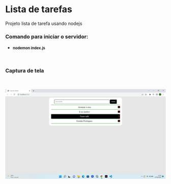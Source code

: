 # Lista de tarefas
Projeto lista de tarefa usando nodejs

### Comando para iniciar o servidor:
* <small><b>nodemon index.js</b></small>

<br/>

### Captura de tela

<br/>

![alt text](captura-tela.png)